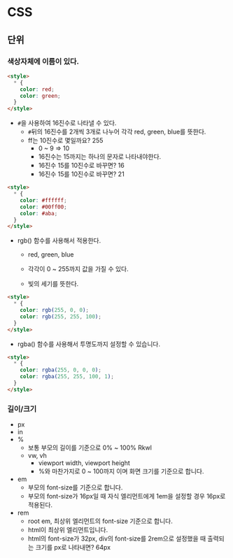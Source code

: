 # CSS

## 단위

### 색상자체에 이름이 있다.

```html
<style>
  * {
    color: red;
    color: green;
  }
</style>
```

- `#`을 사용하여 16진수로 나타낼 수 있다.
  - `#`뒤의 16진수를 2개씩 3개로 나누어 각각 red, green, blue를 뜻한다.
  - ff는 10진수로 몇일까요? 255
    - 0 ~ 9 => 10
    - 16진수는 15까지는 하나의 문자로 나타내야한다.
    - 16진수 15를 10진수로 바꾸면? 16
    - 16진수 15를 10진수로 바꾸면? 21

```html
<style>
  * {
    color: #ffffff;
    color: #00ff00;
    color: #aba;
  }
</style>
```

- rgb() 함수를 사용해서 적용한다.

  - red, green, blue

  - 각각이 0 ~ 255까지 값을 가질 수 있다.

  - 빛의 세기를 뜻한다.

```html
<style>
  * {
    color: rgb(255, 0, 0);
    color: rgb(255, 255, 100);
  }
</style>
```

- rgba() 함수를 사용해서 투명도까지 설정할 수 있습니다.

```html
<style>
  * {
    color: rgba(255, 0, 0, 0);
    color: rgba(255, 255, 100, 1);
  }
</style>
```

### 길이/크기

- px
- in
- %
  - 보통 부모의 길이를 기준으로 0% ~ 100% Rkwl
  - vw, vh
    - viewport width, viewport height
    - %와 마찬가지로 0 ~ 100까지 이며 화면 크기를 기준으로 합니다.
- em
  - 부모의 font-size를 기준으로 합니다.
  - 부모의 font-size가 16px일 때 자식 엘리먼트에게 1em을 설정할 경우 16px로 적용된다.
- rem
  - root em, 최상위 엘리먼트의 font-size 기준으로 합니다.
  - html이 최상위 엘리먼트입니다.
  - html의 font-size가 32px, div의 font-size를 2rem으로 설정했을 때 출력되는 크기를 px로 나타내면? 64px
